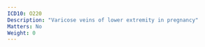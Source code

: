 ```yaml
---
ICD10: O220
Description: "Varicose veins of lower extremity in pregnancy"
Matters: No
Weight: 0
---
```

